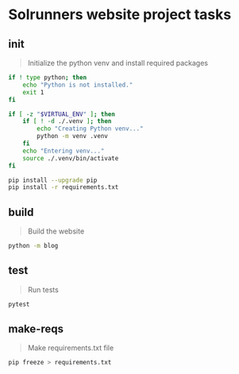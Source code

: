 # Solrunners website project tasks

## init
> Initialize the python venv and install required packages
~~~sh
if ! type python; then
    echo "Python is not installed."
    exit 1
fi

if [ -z "$VIRTUAL_ENV" ]; then
    if [ ! -d ./.venv ]; then
        echo "Creating Python venv..."
        python -m venv .venv
    fi
    echo "Entering venv..."
    source ./.venv/bin/activate
fi

pip install --upgrade pip
pip install -r requirements.txt
~~~

## build
> Build the website
~~~sh
python -m blog
~~~

## test
> Run tests
~~~sh
pytest
~~~

## make-reqs
> Make requirements.txt file
~~~sh
pip freeze > requirements.txt
~~~

